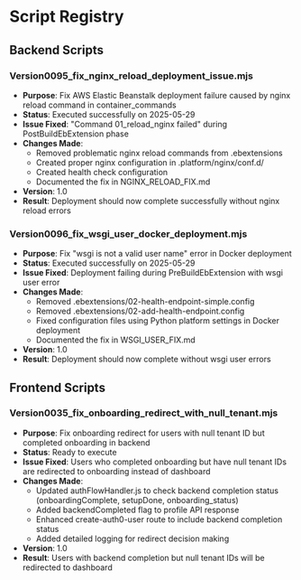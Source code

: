 # Script Registry

## Backend Scripts

### Version0095_fix_nginx_reload_deployment_issue.mjs
- **Purpose**: Fix AWS Elastic Beanstalk deployment failure caused by nginx reload command in container_commands
- **Status**: Executed successfully on 2025-05-29
- **Issue Fixed**: "Command 01_reload_nginx failed" during PostBuildEbExtension phase
- **Changes Made**:
  - Removed problematic nginx reload commands from .ebextensions
  - Created proper nginx configuration in .platform/nginx/conf.d/
  - Created health check configuration
  - Documented the fix in NGINX_RELOAD_FIX.md
- **Version**: 1.0
- **Result**: Deployment should now complete successfully without nginx reload errors

### Version0096_fix_wsgi_user_docker_deployment.mjs
- **Purpose**: Fix "wsgi is not a valid user name" error in Docker deployment
- **Status**: Executed successfully on 2025-05-29
- **Issue Fixed**: Deployment failing during PreBuildEbExtension with wsgi user error
- **Changes Made**:
  - Removed .ebextensions/02-health-endpoint-simple.config
  - Removed .ebextensions/02-add-health-endpoint.config
  - Fixed configuration files using Python platform settings in Docker deployment
  - Documented the fix in WSGI_USER_FIX.md
- **Version**: 1.0
- **Result**: Deployment should now complete without wsgi user errors

## Frontend Scripts

### Version0035_fix_onboarding_redirect_with_null_tenant.mjs
- **Purpose**: Fix onboarding redirect for users with null tenant ID but completed onboarding in backend
- **Status**: Ready to execute
- **Issue Fixed**: Users who completed onboarding but have null tenant IDs are redirected to onboarding instead of dashboard
- **Changes Made**:
  - Updated authFlowHandler.js to check backend completion status (onboardingComplete, setupDone, onboarding_status)
  - Added backendCompleted flag to profile API response
  - Enhanced create-auth0-user route to include backend completion status
  - Added detailed logging for redirect decision making
- **Version**: 1.0
- **Result**: Users with backend completion but null tenant IDs will be redirected to dashboard